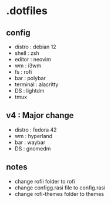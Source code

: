 # .dotfiles
## config
- distro : debian 12
- shell : zsh
- editor : neovim
- wm : i3wm
- fs : rofi
- bar : polybar
- terminal : alacritty
- DS : lightdm
- tmux


## v4 : Major change
- distro : fedora 42
- wm : hyperland
- bar : waybar
- DS : gnomedm

## notes
- change rofii folder to rofi
- change configg.rasi file to config.rasi
- change rofi-themes folder to themes
